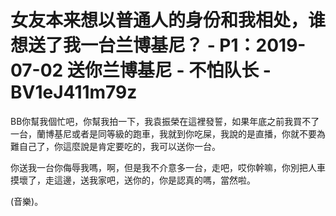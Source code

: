 # 女友本来想以普通人的身份和我相处，谁想送了我一台兰博基尼？ - P1：2019-07-02 送你兰博基尼 - 不怕队长 - BV1eJ411m79z

BB你幫我個忙吧，你幫我拍一下，我袁振榮在這裡發誓，如果年底之前我買不了一台，蘭博基尼或者是同等級的跑車，我就到你吃屎，我說的是直播，你就不要為難自己了，你這麼說是肯定要吃的，我可以送你一台。

你送我一台你侮辱我嗎，啊，但是我不介意多一台，走吧，哎你幹嘛，你別把人車摸壞了，走這邊，送我家吧，送你的，你是認真的嗎，當然啦。

(音樂)。